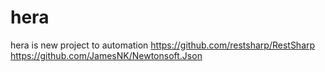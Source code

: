 # hera
hera is new project to automation
https://github.com/restsharp/RestSharp
https://github.com/JamesNK/Newtonsoft.Json
